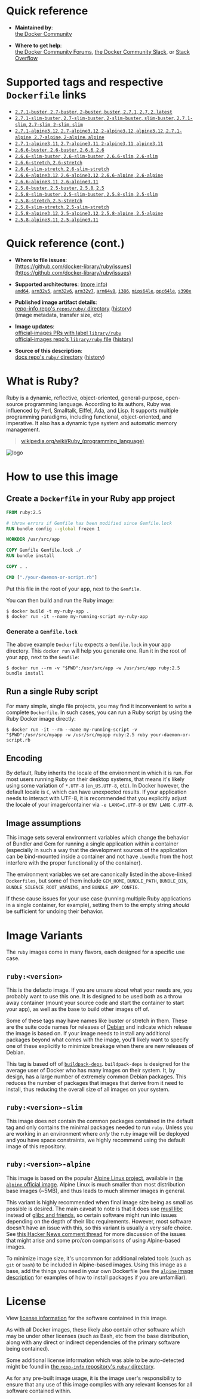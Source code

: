 <!--

********************************************************************************

WARNING:

    DO NOT EDIT "ruby/README.md"

    IT IS AUTO-GENERATED

    (from the other files in "ruby/" combined with a set of templates)

********************************************************************************

-->

# Quick reference

-	**Maintained by**:  
	[the Docker Community](https://github.com/docker-library/ruby)

-	**Where to get help**:  
	[the Docker Community Forums](https://forums.docker.com/), [the Docker Community Slack](https://dockr.ly/slack), or [Stack Overflow](https://stackoverflow.com/search?tab=newest&q=docker)

# Supported tags and respective `Dockerfile` links

-	[`2.7.1-buster`, `2.7-buster`, `2-buster`, `buster`, `2.7.1`, `2.7`, `2`, `latest`](https://github.com/docker-library/ruby/blob/8e49e25b591d4cfa6324b6dada4f16629a1e51ce/2.7/buster/Dockerfile)
-	[`2.7.1-slim-buster`, `2.7-slim-buster`, `2-slim-buster`, `slim-buster`, `2.7.1-slim`, `2.7-slim`, `2-slim`, `slim`](https://github.com/docker-library/ruby/blob/8e49e25b591d4cfa6324b6dada4f16629a1e51ce/2.7/buster/slim/Dockerfile)
-	[`2.7.1-alpine3.12`, `2.7-alpine3.12`, `2-alpine3.12`, `alpine3.12`, `2.7.1-alpine`, `2.7-alpine`, `2-alpine`, `alpine`](https://github.com/docker-library/ruby/blob/8e49e25b591d4cfa6324b6dada4f16629a1e51ce/2.7/alpine3.12/Dockerfile)
-	[`2.7.1-alpine3.11`, `2.7-alpine3.11`, `2-alpine3.11`, `alpine3.11`](https://github.com/docker-library/ruby/blob/8e49e25b591d4cfa6324b6dada4f16629a1e51ce/2.7/alpine3.11/Dockerfile)
-	[`2.6.6-buster`, `2.6-buster`, `2.6.6`, `2.6`](https://github.com/docker-library/ruby/blob/8e49e25b591d4cfa6324b6dada4f16629a1e51ce/2.6/buster/Dockerfile)
-	[`2.6.6-slim-buster`, `2.6-slim-buster`, `2.6.6-slim`, `2.6-slim`](https://github.com/docker-library/ruby/blob/8e49e25b591d4cfa6324b6dada4f16629a1e51ce/2.6/buster/slim/Dockerfile)
-	[`2.6.6-stretch`, `2.6-stretch`](https://github.com/docker-library/ruby/blob/8e49e25b591d4cfa6324b6dada4f16629a1e51ce/2.6/stretch/Dockerfile)
-	[`2.6.6-slim-stretch`, `2.6-slim-stretch`](https://github.com/docker-library/ruby/blob/8e49e25b591d4cfa6324b6dada4f16629a1e51ce/2.6/stretch/slim/Dockerfile)
-	[`2.6.6-alpine3.12`, `2.6-alpine3.12`, `2.6.6-alpine`, `2.6-alpine`](https://github.com/docker-library/ruby/blob/8e49e25b591d4cfa6324b6dada4f16629a1e51ce/2.6/alpine3.12/Dockerfile)
-	[`2.6.6-alpine3.11`, `2.6-alpine3.11`](https://github.com/docker-library/ruby/blob/8e49e25b591d4cfa6324b6dada4f16629a1e51ce/2.6/alpine3.11/Dockerfile)
-	[`2.5.8-buster`, `2.5-buster`, `2.5.8`, `2.5`](https://github.com/docker-library/ruby/blob/8e49e25b591d4cfa6324b6dada4f16629a1e51ce/2.5/buster/Dockerfile)
-	[`2.5.8-slim-buster`, `2.5-slim-buster`, `2.5.8-slim`, `2.5-slim`](https://github.com/docker-library/ruby/blob/8e49e25b591d4cfa6324b6dada4f16629a1e51ce/2.5/buster/slim/Dockerfile)
-	[`2.5.8-stretch`, `2.5-stretch`](https://github.com/docker-library/ruby/blob/8e49e25b591d4cfa6324b6dada4f16629a1e51ce/2.5/stretch/Dockerfile)
-	[`2.5.8-slim-stretch`, `2.5-slim-stretch`](https://github.com/docker-library/ruby/blob/8e49e25b591d4cfa6324b6dada4f16629a1e51ce/2.5/stretch/slim/Dockerfile)
-	[`2.5.8-alpine3.12`, `2.5-alpine3.12`, `2.5.8-alpine`, `2.5-alpine`](https://github.com/docker-library/ruby/blob/8e49e25b591d4cfa6324b6dada4f16629a1e51ce/2.5/alpine3.12/Dockerfile)
-	[`2.5.8-alpine3.11`, `2.5-alpine3.11`](https://github.com/docker-library/ruby/blob/8e49e25b591d4cfa6324b6dada4f16629a1e51ce/2.5/alpine3.11/Dockerfile)

# Quick reference (cont.)

-	**Where to file issues**:  
	[https://github.com/docker-library/ruby/issues](https://github.com/docker-library/ruby/issues)

-	**Supported architectures**: ([more info](https://github.com/docker-library/official-images#architectures-other-than-amd64))  
	[`amd64`](https://hub.docker.com/r/amd64/ruby/), [`arm32v5`](https://hub.docker.com/r/arm32v5/ruby/), [`arm32v6`](https://hub.docker.com/r/arm32v6/ruby/), [`arm32v7`](https://hub.docker.com/r/arm32v7/ruby/), [`arm64v8`](https://hub.docker.com/r/arm64v8/ruby/), [`i386`](https://hub.docker.com/r/i386/ruby/), [`mips64le`](https://hub.docker.com/r/mips64le/ruby/), [`ppc64le`](https://hub.docker.com/r/ppc64le/ruby/), [`s390x`](https://hub.docker.com/r/s390x/ruby/)

-	**Published image artifact details**:  
	[repo-info repo's `repos/ruby/` directory](https://github.com/docker-library/repo-info/blob/master/repos/ruby) ([history](https://github.com/docker-library/repo-info/commits/master/repos/ruby))  
	(image metadata, transfer size, etc)

-	**Image updates**:  
	[official-images PRs with label `library/ruby`](https://github.com/docker-library/official-images/pulls?q=label%3Alibrary%2Fruby)  
	[official-images repo's `library/ruby` file](https://github.com/docker-library/official-images/blob/master/library/ruby) ([history](https://github.com/docker-library/official-images/commits/master/library/ruby))

-	**Source of this description**:  
	[docs repo's `ruby/` directory](https://github.com/docker-library/docs/tree/master/ruby) ([history](https://github.com/docker-library/docs/commits/master/ruby))

# What is Ruby?

Ruby is a dynamic, reflective, object-oriented, general-purpose, open-source programming language. According to its authors, Ruby was influenced by Perl, Smalltalk, Eiffel, Ada, and Lisp. It supports multiple programming paradigms, including functional, object-oriented, and imperative. It also has a dynamic type system and automatic memory management.

> [wikipedia.org/wiki/Ruby_(programming_language)](https://en.wikipedia.org/wiki/Ruby_%28programming_language%29)

![logo](https://raw.githubusercontent.com/docker-library/docs/01c12653951b2fe592c1f93a13b4e289ada0e3a1/ruby/logo.png)

# How to use this image

## Create a `Dockerfile` in your Ruby app project

```dockerfile
FROM ruby:2.5

# throw errors if Gemfile has been modified since Gemfile.lock
RUN bundle config --global frozen 1

WORKDIR /usr/src/app

COPY Gemfile Gemfile.lock ./
RUN bundle install

COPY . .

CMD ["./your-daemon-or-script.rb"]
```

Put this file in the root of your app, next to the `Gemfile`.

You can then build and run the Ruby image:

```console
$ docker build -t my-ruby-app .
$ docker run -it --name my-running-script my-ruby-app
```

### Generate a `Gemfile.lock`

The above example `Dockerfile` expects a `Gemfile.lock` in your app directory. This `docker run` will help you generate one. Run it in the root of your app, next to the `Gemfile`:

```console
$ docker run --rm -v "$PWD":/usr/src/app -w /usr/src/app ruby:2.5 bundle install
```

## Run a single Ruby script

For many simple, single file projects, you may find it inconvenient to write a complete `Dockerfile`. In such cases, you can run a Ruby script by using the Ruby Docker image directly:

```console
$ docker run -it --rm --name my-running-script -v "$PWD":/usr/src/myapp -w /usr/src/myapp ruby:2.5 ruby your-daemon-or-script.rb
```

## Encoding

By default, Ruby inherits the locale of the environment in which it is run. For most users running Ruby on their desktop systems, that means it's likely using some variation of `*.UTF-8` (`en_US.UTF-8`, etc). In Docker however, the default locale is `C`, which can have unexpected results. If your application needs to interact with UTF-8, it is recommended that you explicitly adjust the locale of your image/container via `-e LANG=C.UTF-8` or `ENV LANG C.UTF-8`.

## Image assumptions

This image sets several environment variables which change the behavior of Bundler and Gem for running a single application within a container (especially in such a way that the development sources of the application can be bind-mounted inside a container and not have `.bundle` from the host interfere with the proper functionality of the container).

The environment variables we set are canonically listed in the above-linked `Dockerfiles`, but some of them include `GEM_HOME`, `BUNDLE_PATH`, `BUNDLE_BIN`, `BUNDLE_SILENCE_ROOT_WARNING`, and `BUNDLE_APP_CONFIG`.

If these cause issues for your use case (running multiple Ruby applications in a single container, for example), setting them to the empty string *should* be sufficient for undoing their behavior.

# Image Variants

The `ruby` images come in many flavors, each designed for a specific use case.

## `ruby:<version>`

This is the defacto image. If you are unsure about what your needs are, you probably want to use this one. It is designed to be used both as a throw away container (mount your source code and start the container to start your app), as well as the base to build other images off of.

Some of these tags may have names like buster or stretch in them. These are the suite code names for releases of [Debian](https://wiki.debian.org/DebianReleases) and indicate which release the image is based on. If your image needs to install any additional packages beyond what comes with the image, you'll likely want to specify one of these explicitly to minimize breakage when there are new releases of Debian.

This tag is based off of [`buildpack-deps`](https://hub.docker.com/_/buildpack-deps/). `buildpack-deps` is designed for the average user of Docker who has many images on their system. It, by design, has a large number of extremely common Debian packages. This reduces the number of packages that images that derive from it need to install, thus reducing the overall size of all images on your system.

## `ruby:<version>-slim`

This image does not contain the common packages contained in the default tag and only contains the minimal packages needed to run `ruby`. Unless you are working in an environment where *only* the `ruby` image will be deployed and you have space constraints, we highly recommend using the default image of this repository.

## `ruby:<version>-alpine`

This image is based on the popular [Alpine Linux project](https://alpinelinux.org), available in [the `alpine` official image](https://hub.docker.com/_/alpine). Alpine Linux is much smaller than most distribution base images (~5MB), and thus leads to much slimmer images in general.

This variant is highly recommended when final image size being as small as possible is desired. The main caveat to note is that it does use [musl libc](https://musl.libc.org) instead of [glibc and friends](https://www.etalabs.net/compare_libcs.html), so certain software might run into issues depending on the depth of their libc requirements. However, most software doesn't have an issue with this, so this variant is usually a very safe choice. See [this Hacker News comment thread](https://news.ycombinator.com/item?id=10782897) for more discussion of the issues that might arise and some pro/con comparisons of using Alpine-based images.

To minimize image size, it's uncommon for additional related tools (such as `git` or `bash`) to be included in Alpine-based images. Using this image as a base, add the things you need in your own Dockerfile (see the [`alpine` image description](https://hub.docker.com/_/alpine/) for examples of how to install packages if you are unfamiliar).

# License

View [license information](https://www.ruby-lang.org/en/about/license.txt) for the software contained in this image.

As with all Docker images, these likely also contain other software which may be under other licenses (such as Bash, etc from the base distribution, along with any direct or indirect dependencies of the primary software being contained).

Some additional license information which was able to be auto-detected might be found in [the `repo-info` repository's `ruby/` directory](https://github.com/docker-library/repo-info/tree/master/repos/ruby).

As for any pre-built image usage, it is the image user's responsibility to ensure that any use of this image complies with any relevant licenses for all software contained within.
